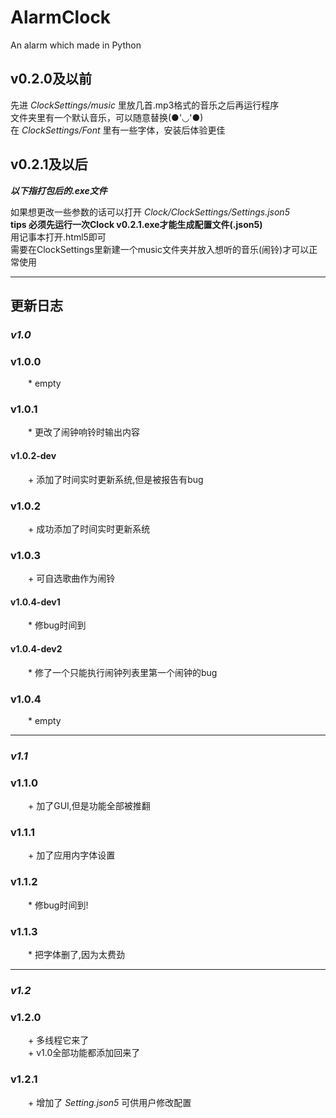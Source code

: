 # AlarmClock
An alarm which made in Python

## v0.2.0及以前
先进 *ClockSettings/music* 里放几首.mp3格式的音乐之后再运行程序  
文件夹里有一个默认音乐，可以随意替换(●'◡'●)  
在 *ClockSettings/Font* 里有一些字体，安装后体验更佳  

## v0.2.1及以后
***以下指打包后的.exe文件***  
  
如果想更改一些参数的话可以打开 *Clock/ClockSettings/Settings.json5*  
**tips 必须先运行一次Clock v0.2.1.exe才能生成配置文件(.json5)**  
用记事本打开.html5即可  
需要在ClockSettings里新建一个music文件夹并放入想听的音乐(闹铃)才可以正常使用
**********************************************************************
## 更新日志  
### ***v1.0***
### v1.0.0  
  *  empty
### v1.0.1
  *  更改了闹钟响铃时输出内容
#### v1.0.2-dev
  +  添加了时间实时更新系统,但是被报告有bug
### v1.0.2
  +  成功添加了时间实时更新系统
### v1.0.3
  +  可自选歌曲作为闹铃
#### v1.0.4-dev1
  *  修bug时间到
#### v1.0.4-dev2
  *  修了一个只能执行闹钟列表里第一个闹钟的bug  
### v1.0.4
  *  empty
  
---------------------------
### ***v1.1***
### v1.1.0
  +  加了GUI,但是功能全部被推翻
### v1.1.1
  +  加了应用内字体设置
### v1.1.2
  *  修bug时间到!
### v1.1.3
  *  把字体删了,因为太费劲
  
----
### ***v1.2***
### v1.2.0
  +  多线程它来了  
  +  v1.0全部功能都添加回来了
### v1.2.1
  +  增加了 *Setting.json5* 可供用户修改配置
